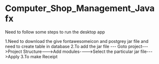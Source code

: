 # Computer_Shop_Management_Javafx

Need to follow some steps to run the desktop app

1.Need to download the give fontawesomeicon and postgrey jar file and need to create table in database
2.To add the jar file ---
    Goto project--->Project Structure--->Add modules---->Select the particular jar file--->Apply
3.To make Receipt
    
